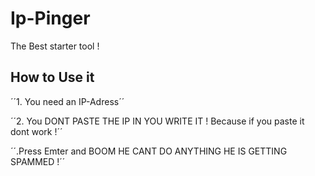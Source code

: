 # Ip-Pinger
The Best starter tool ! 




How to Use it
------------------------------
´´1. You need an IP-Adress´´


´´2. You DONT PASTE THE IP IN YOU WRITE IT ! Because if you paste it dont work !´´


´´.Press Emter and BOOM HE CANT DO ANYTHING HE IS GETTING SPAMMED !´´


